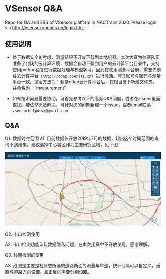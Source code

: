 ﻿# VSensor Q&A
Repo for QA and BBS of VSensor platform in NACTrans 2020. Please login via http://vsensor.openits.cn/login.html

## 使用说明
* 处于数据安全的考虑，测量结果不开放下载到本地机器。本次大赛为参赛队伍准备了封闭的云计算环境，数据会自动下载到用户的云计算平台目录中，支持使用python语言进行数据处理与模型学习。因此在使用测量平台前，需要先前往云计算平台（`http://odap.openits.cn`）进行激活。登录账号与密码与测量平台一致。激活方法为：登录odap云计算平台后，在根目录下新建文件夹，并命名为：“measurement”.

* 如有技术问题需要协助，可首先参考以下的高频Q&A问题，或者在issues里面查找。若依然无法解决，可针对您的问题新建一个issue，或者email联系：`vsensorhelpdesk@gmail.com`

## Q&A

Q1. 数据时空范围
A1. 目前数据仅开放2019年7月的数据，超出这个时间范围的查询不到结果。建议选择中心城区作为主要研究区域，见下图：

![area](pic/area.png)



Q2. 卡口检测使用

A2. 卡口检测功能涉及数据隐私问题，在本次比赛中不开放使用。感谢理解。



Q3. 线圈检测的使用

A3. 线圈是主要是检测您所选的道路断面的流量与车速，统计间隔可以自定义。垂直与道路方向设置。且正反向需要分别设置。

